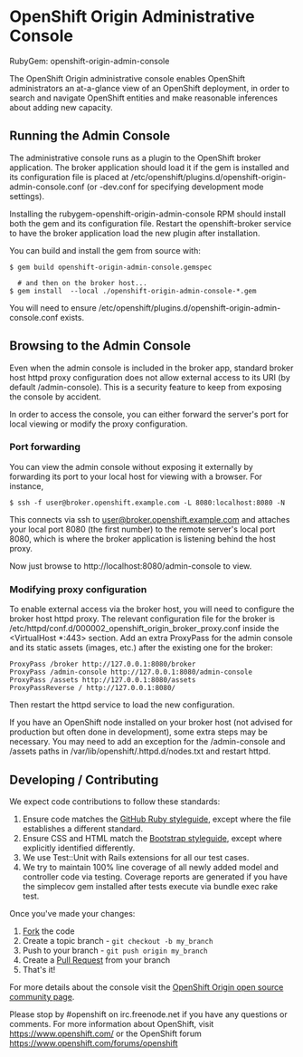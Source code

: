 # OpenShift Origin Administrative Console

RubyGem: openshift-origin-admin-console

The OpenShift Origin administrative console enables OpenShift administrators
an at-a-glance view of an OpenShift deployment, in order to
search and navigate OpenShift entities and make reasonable inferences about
adding new capacity.

## Running the Admin Console

The administrative console runs as a plugin to the OpenShift broker application.
The broker application should load it if the gem is installed and its configuration
file is placed at /etc/openshift/plugins.d/openshift-origin-admin-console.conf
(or -dev.conf for specifying development mode settings).

Installing the rubygem-openshift-origin-admin-console RPM should install both
the gem and its configuration file. Restart the openshift-broker service to
have the broker application load the new plugin after installation.

You can build and install the gem from source with:

    $ gem build openshift-origin-admin-console.gemspec
    
      # and then on the broker host...
    $ gem install  --local ./openshift-origin-admin-console-*.gem

You will need to ensure /etc/openshift/plugins.d/openshift-origin-admin-console.conf exists.

## Browsing to the Admin Console

Even when the admin console is included in the broker app, standard broker host
httpd proxy configuration does not allow external access to its URI
(by default /admin-console). This is a security feature to keep from exposing
the console by accident.

In order to access the console, you can either forward the server's port for
local viewing or modify the proxy configuration.

### Port forwarding

You can view the admin console without exposing it externally by forwarding
its port to your local host for viewing with a browser. For instance,

    $ ssh -f user@broker.openshift.example.com -L 8080:localhost:8080 -N

This connects via ssh to user@broker.openshift.example.com and attaches your local
port 8080 (the first number) to the remote server's local port 8080, which is
where the broker application is listening behind the host proxy.

Now just browse to http://localhost:8080/admin-console to view.

### Modifying proxy configuration

To enable external access via the broker host, you will need to configure the
broker host httpd proxy. The relevant configuration file for the broker is
/etc/httpd/conf.d/000002_openshift_origin_broker_proxy.conf inside the
<VirtualHost *:443> section. Add an extra ProxyPass for the admin console
and its static assets (images, etc.) after the existing one for the broker:

    ProxyPass /broker http://127.0.0.1:8080/broker
    ProxyPass /admin-console http://127.0.0.1:8080/admin-console
    ProxyPass /assets http://127.0.0.1:8080/assets
    ProxyPassReverse / http://127.0.0.1:8080/

Then restart the httpd service to load the new configuration.

If you have an OpenShift node installed on your broker host (not advised
for production but often done in development), some extra steps may be
necessary. You may need to add an exception for the /admin-console and
/assets paths in /var/lib/openshift/.httpd.d/nodes.txt and restart httpd.

## Developing / Contributing

We expect code contributions to follow these standards:

1. Ensure code matches the [GitHub Ruby styleguide](https://github.com/styleguide/ruby), except where the file establishes a different standard.
2. Ensure CSS and HTML match the [Bootstrap styleguide](http://mdo.github.com/code-guide/), except where explicitly identified differently.
3. We use Test::Unit with Rails extensions for all our test cases.
4. We try to maintain 100% line coverage of all newly added model and
   controller code via testing.  Coverage reports are generated if
   you have the simplecov gem installed after tests execute via 
   bundle exec rake test.

Once you've made your changes:

1. [Fork](http://help.github.com/forking/) the code
2. Create a topic branch - `git checkout -b my_branch`
3. Push to your branch - `git push origin my_branch`
4. Create a [Pull Request](http://help.github.com/pull-requests/) from your branch
5. That's it!

For more details about the console visit the [OpenShift Origin open source
community page](https://www.openshift.com/open-source).

Please stop by #openshift on irc.freenode.net if you have any questions or
comments.  For more information about OpenShift, visit https://www.openshift.com/
or the OpenShift forum
https://www.openshift.com/forums/openshift


